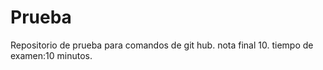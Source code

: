 # Prueba
Repositorio de prueba para comandos de git hub.
nota final 10.
tiempo de examen:10 minutos.